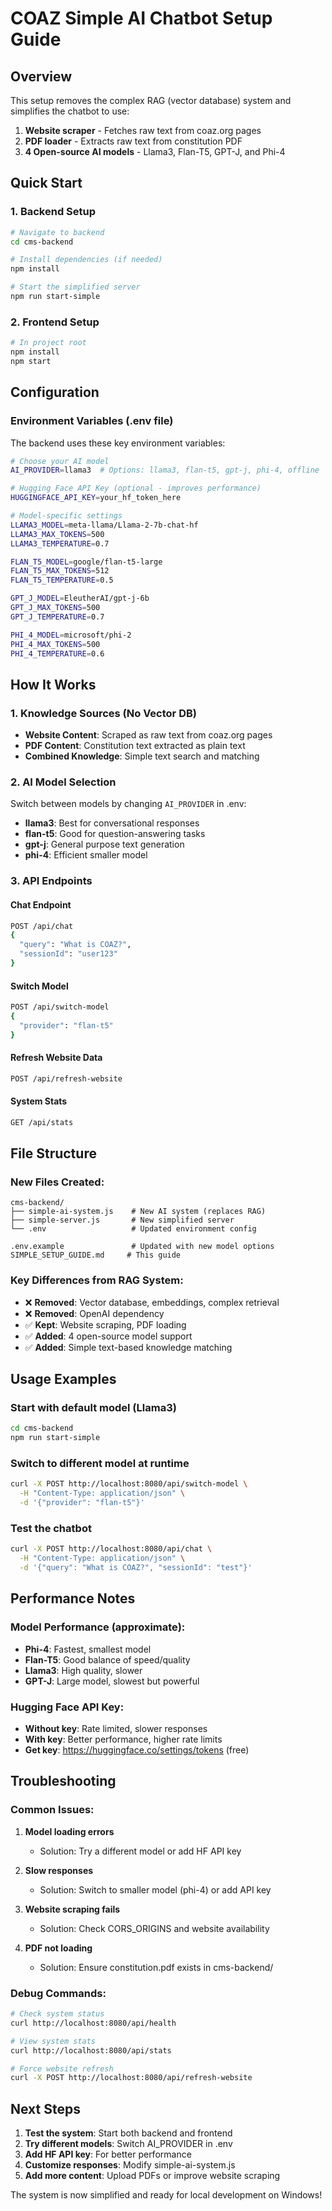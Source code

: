 # COAZ Simple AI Chatbot Setup Guide

## Overview
This setup removes the complex RAG (vector database) system and simplifies the chatbot to use:
1. **Website scraper** - Fetches raw text from coaz.org pages  
2. **PDF loader** - Extracts raw text from constitution PDF
3. **4 Open-source AI models** - Llama3, Flan-T5, GPT-J, and Phi-4

## Quick Start

### 1. Backend Setup
```bash
# Navigate to backend
cd cms-backend

# Install dependencies (if needed)
npm install

# Start the simplified server
npm run start-simple
```

### 2. Frontend Setup  
```bash
# In project root
npm install
npm start
```

## Configuration

### Environment Variables (.env file)
The backend uses these key environment variables:

```bash
# Choose your AI model
AI_PROVIDER=llama3  # Options: llama3, flan-t5, gpt-j, phi-4, offline

# Hugging Face API Key (optional - improves performance)
HUGGINGFACE_API_KEY=your_hf_token_here

# Model-specific settings
LLAMA3_MODEL=meta-llama/Llama-2-7b-chat-hf
LLAMA3_MAX_TOKENS=500
LLAMA3_TEMPERATURE=0.7

FLAN_T5_MODEL=google/flan-t5-large
FLAN_T5_MAX_TOKENS=512  
FLAN_T5_TEMPERATURE=0.5

GPT_J_MODEL=EleutherAI/gpt-j-6b
GPT_J_MAX_TOKENS=500
GPT_J_TEMPERATURE=0.7

PHI_4_MODEL=microsoft/phi-2
PHI_4_MAX_TOKENS=500
PHI_4_TEMPERATURE=0.6
```

## How It Works

### 1. Knowledge Sources (No Vector DB)
- **Website Content**: Scraped as raw text from coaz.org pages
- **PDF Content**: Constitution text extracted as plain text
- **Combined Knowledge**: Simple text search and matching

### 2. AI Model Selection
Switch between models by changing `AI_PROVIDER` in .env:

- **llama3**: Best for conversational responses
- **flan-t5**: Good for question-answering tasks  
- **gpt-j**: General purpose text generation
- **phi-4**: Efficient smaller model

### 3. API Endpoints

#### Chat Endpoint
```bash
POST /api/chat
{
  "query": "What is COAZ?",
  "sessionId": "user123"
}
```

#### Switch Model
```bash
POST /api/switch-model  
{
  "provider": "flan-t5"
}
```

#### Refresh Website Data
```bash
POST /api/refresh-website
```

#### System Stats
```bash
GET /api/stats
```

## File Structure

### New Files Created:
```
cms-backend/
├── simple-ai-system.js    # New AI system (replaces RAG)
├── simple-server.js       # New simplified server  
└── .env                   # Updated environment config

.env.example               # Updated with new model options
SIMPLE_SETUP_GUIDE.md     # This guide
```

### Key Differences from RAG System:
- ❌ **Removed**: Vector database, embeddings, complex retrieval
- ❌ **Removed**: OpenAI dependency  
- ✅ **Kept**: Website scraping, PDF loading
- ✅ **Added**: 4 open-source model support
- ✅ **Added**: Simple text-based knowledge matching

## Usage Examples

### Start with default model (Llama3)
```bash
cd cms-backend
npm run start-simple
```

### Switch to different model at runtime
```bash
curl -X POST http://localhost:8080/api/switch-model \
  -H "Content-Type: application/json" \
  -d '{"provider": "flan-t5"}'
```

### Test the chatbot
```bash
curl -X POST http://localhost:8080/api/chat \
  -H "Content-Type: application/json" \
  -d '{"query": "What is COAZ?", "sessionId": "test"}'
```

## Performance Notes

### Model Performance (approximate):
- **Phi-4**: Fastest, smallest model
- **Flan-T5**: Good balance of speed/quality  
- **Llama3**: High quality, slower
- **GPT-J**: Large model, slowest but powerful

### Hugging Face API Key:
- **Without key**: Rate limited, slower responses
- **With key**: Better performance, higher rate limits
- **Get key**: https://huggingface.co/settings/tokens (free)

## Troubleshooting

### Common Issues:

1. **Model loading errors**
   - Solution: Try a different model or add HF API key

2. **Slow responses**  
   - Solution: Switch to smaller model (phi-4) or add API key

3. **Website scraping fails**
   - Solution: Check CORS_ORIGINS and website availability

4. **PDF not loading**
   - Solution: Ensure constitution.pdf exists in cms-backend/

### Debug Commands:
```bash
# Check system status
curl http://localhost:8080/api/health

# View system stats  
curl http://localhost:8080/api/stats

# Force website refresh
curl -X POST http://localhost:8080/api/refresh-website
```

## Next Steps

1. **Test the system**: Start both backend and frontend
2. **Try different models**: Switch AI_PROVIDER in .env
3. **Add HF API key**: For better performance
4. **Customize responses**: Modify simple-ai-system.js
5. **Add more content**: Upload PDFs or improve website scraping

The system is now simplified and ready for local development on Windows!